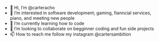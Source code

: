 - 👋 Hi, I’m @carteracho
- 👀 I’m interested in software development; gaming, fianncial services, piano, and meeting new people
- 🌱 I’m currently learning how to code
- 💞️ I’m looking to collaborate on begginner coding and fun side projects
- 📫 How to reach me follow my instagram @cartersambition

<!---
carteracho/carteracho is a ✨ special ✨ repository because its `README.md` (this file) appears on your GitHub profile.
You can click the Preview link to take a look at your changes.
--->
